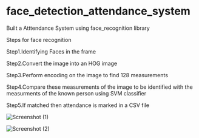 # face_detection_attendance_system
Built a Atttendance System using face_recognition library

Steps for face recognition

Step1.Identifying Faces in the frame

Step2.Convert the image into an HOG image

Step3.Perform encoding on the image to find 128 measurements

Step4.Compare these measurements of the image to be identified with the measurments of the known person using SVM classifier

Step5.If matched then attendance is marked in a CSV file



![Screenshot (1)](https://user-images.githubusercontent.com/58221605/144911867-83edf618-89bc-4304-982b-13166efac895.png)



![Screenshot (2)](https://user-images.githubusercontent.com/58221605/144911880-2d2e1ca0-a339-4d88-a33d-e459b45df1e8.png)
